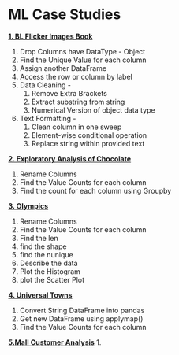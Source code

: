 # ML Case Studies
**[1. BL Flicker Images Book](https://github.com/Raj140503/ML-Case-Studies/tree/main/BL%20Flick%20Images%20Data%20Analysis)**           
1. Drop Columns have DataType - Object     
2. Find the Unique Value for each column
3. Assign another DataFrame
4. Access the row or column by label
5. Data Cleaning -
   1. Remove Extra Brackets
   2. Extract substring from string
   3. Numerical Version of object data type
6. Text Formatting -
   1. Clean column in one sweep
   2. Element-wise conditional operation
   3. Replace string within provided text

**[2. Exploratory Analysis of Chocolate](https://github.com/Raj140503/ML-Case-Studies/tree/main/Exploratory%20Analysis%20of%20Chocolate)** 
1. Rename Columns     
2. Find the Value Counts for each column
3. Find the count for each column using Groupby

**[3. Olympics](https://github.com/Raj140503/ML-Case-Studies/tree/main/Olympics%20Data%20Analysis)**
1. Rename Columns
2. Find the Value Counts for each column
3. Find the len
4. find the shape
5. find the nunique
6. Describe the data
7. Plot the Histogram
8. plot the Scatter Plot

**[4. Universal Towns](https://github.com/Raj140503/ML-Case-Studies/tree/main/University%20Towns)**
1. Convert String DataFrame into pandas
2. Get new DataFrame using applymap()
3. Find the Value Counts for each column

**[5.Mall Customer Analysis](https://github.com/Raj140503/ML-Case-Studies/tree/main/Mall%20Customer%20Analysis)**
1. 
